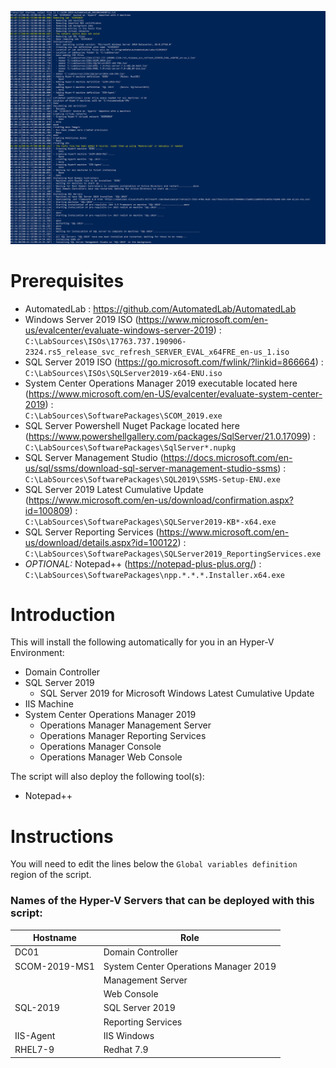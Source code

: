 ![SCOM 2019 Automated Lab](/media/git-guidance/projects/automated-lab-scom-2019.png)

# Prerequisites
 - AutomatedLab : https://github.com/AutomatedLab/AutomatedLab
 - Windows Server 2019 ISO (https://www.microsoft.com/en-us/evalcenter/evaluate-windows-server-2019) : \
   `C:\LabSources\ISOs\17763.737.190906-2324.rs5_release_svc_refresh_SERVER_EVAL_x64FRE_en-us_1.iso`
 - SQL Server 2019 ISO (https://go.microsoft.com/fwlink/?linkid=866664) : \
   `C:\LabSources\ISOs\SQLServer2019-x64-ENU.iso`
 - System Center Operations Manager 2019 executable located here (https://www.microsoft.com/en-US/evalcenter/evaluate-system-center-2019) : \
   `C:\LabSources\SoftwarePackages\SCOM_2019.exe`
 - SQL Server Powershell Nuget Package located here (https://www.powershellgallery.com/packages/SqlServer/21.0.17099) : \
   `C:\LabSources\SoftwarePackages\SqlServer*.nupkg`
 - SQL Server Management Studio (https://docs.microsoft.com/en-us/sql/ssms/download-sql-server-management-studio-ssms) : \
   `C:\LabSources\SoftwarePackages\SQL2019\SSMS-Setup-ENU.exe`
 - SQL Server 2019 Latest Cumulative Update (https://www.microsoft.com/en-us/download/confirmation.aspx?id=100809) : \
   `C:\LabSources\SoftwarePackages\SQLServer2019-KB*-x64.exe`
 - SQL Server Reporting Services (https://www.microsoft.com/en-us/download/details.aspx?id=100122) : \
   `C:\LabSources\SoftwarePackages\SQLServer2019_ReportingServices.exe`
 - *OPTIONAL:* Notepad++ (https://notepad-plus-plus.org/) : \
   `C:\LabSources\SoftwarePackages\npp.*.*.*.Installer.x64.exe`

# Introduction
This will install the following automatically for you in an Hyper-V Environment:
 - Domain Controller
 - SQL Server 2019
   - SQL Server 2019 for Microsoft Windows Latest Cumulative Update
 - IIS Machine
 - System Center Operations Manager 2019
   - Operations Manager Management Server
   - Operations Manager Reporting Services
   - Operations Manager Console
   - Operations Manager Web Console

The script will also deploy the following tool(s):
 - Notepad++

# Instructions
You will need to edit the lines below the `Global variables definition` region of the script.

### Names of the Hyper-V Servers that can be deployed with this script:
Hostname | Role
------------ | -------------
DC01 | Domain Controller
SCOM-2019-MS1 | System Center Operations Manager 2019
&nbsp; | Management Server
&nbsp; | Web Console
SQL-2019 | SQL Server 2019
&nbsp; | Reporting Services
IIS-Agent | IIS Windows
RHEL7-9 | Redhat 7.9
